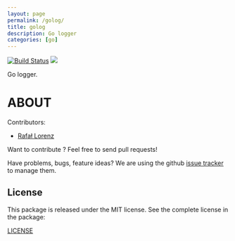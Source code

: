 ```yaml
---
layout: page
permalink: /golog/
title: golog
description: Go logger
categories: [go]
---
```


[![Build Status](https://travis-ci.org/vardius/golog.svg?branch=master)](https://travis-ci.org/vardius/golog)
[![](https://godoc.org/github.com/vardius/golog?status.svg)](http://godoc.org/github.com/vardius/golog)

Go logger.

ABOUT
==================================================
Contributors:

* [Rafał Lorenz](http://rafallorenz.com)

Want to contribute ? Feel free to send pull requests!

Have problems, bugs, feature ideas?
We are using the github [issue tracker](https://github.com/vardius/golog/issues) to manage them.

License
-------

This package is released under the MIT license. See the complete license in the package:

[LICENSE](LICENSE.md)
